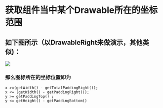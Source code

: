 # 获取组件当中某个Drawable所在的坐标范围
## 如下图所示（以DrawableRight来做演示，其他类似)：
![](http://123.206.20.217/brioalcode/up//941598b85fc5511c3e5ec167bcb4a811867.png)
### 那么图标所在的坐标位置即为
```
x >=(getWidth() - getTotalPaddingRight());
x <= (getWidth() - getPaddingRight());
y >= getPaddingTop() ;
y <= getHeight() - getPaddingBottom()
```
